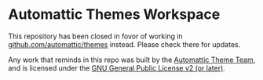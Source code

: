 # Automattic Themes Workspace

This repository has been closed in fovor of working in [github.com/automattic/themes](https://github.com/automattic/themes) instead. Please check there for updates.

Any work that reminds in this repo was built by the [Automattic Theme Team](https://themeshaper.com/about/), and is licensed under the [GNU General Public License v2 (or later)](LICENSE).